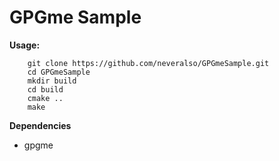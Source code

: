 # GPGme Sample


**Usage:**
    
        git clone https://github.com/neveralso/GPGmeSample.git
        cd GPGmeSample
        mkdir build
        cd build
        cmake ..
        make
        
**Dependencies**

- gpgme